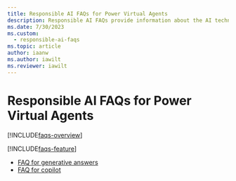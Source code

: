```yaml
---
title: Responsible AI FAQs for Power Virtual Agents
description: Responsible AI FAQs provide information about the AI technology used in Power Virtual Agents, along with key considerations and details about how the AI is used, how it was tested and evaluated, and any specific limitations.
ms.date: 7/30/2023
ms.custom: 
  - responsible-ai-faqs
ms.topic: article
author: iaanw
ms.author: iawilt
ms.reviewer: iawilt
---
```


# Responsible AI FAQs for Power Virtual Agents

[!INCLUDE[faqs-overview](../includes/faqs-overview.md)]

[!INCLUDE[faqs-feature](../includes/faqs-feature.md)]

- [FAQ for generative answers](faqs-generative-answers.md)
- [FAQ for copilot](faqs-copilot.md)